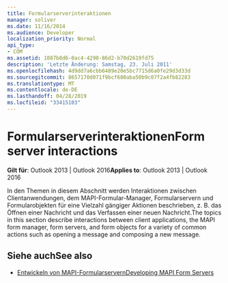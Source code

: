 ```yaml
---
title: Formularserverinteraktionen
manager: soliver
ms.date: 11/16/2014
ms.audience: Developer
localization_priority: Normal
api_type:
- COM
ms.assetid: 1087b8d6-0ac4-4290-86d2-b70d2619fd75
description: 'Letzte Änderung: Samstag, 23. Juli 2011'
ms.openlocfilehash: 4d9dd7a6cbb6489e20e5bc7715d6a0fe29d3d33d
ms.sourcegitcommit: 8657170d071f9bcf680aba50b9c07f2a4fb82283
ms.translationtype: MT
ms.contentlocale: de-DE
ms.lasthandoff: 04/28/2019
ms.locfileid: "33415103"
---
```

# <a name="form-server-interactions"></a><span data-ttu-id="2df7c-103">Formularserverinteraktionen</span><span class="sxs-lookup"><span data-stu-id="2df7c-103">Form server interactions</span></span>

<span data-ttu-id="2df7c-104">**Gilt für**: Outlook 2013 | Outlook 2016</span><span class="sxs-lookup"><span data-stu-id="2df7c-104">**Applies to**: Outlook 2013 | Outlook 2016</span></span> 
  
<span data-ttu-id="2df7c-105">In den Themen in diesem Abschnitt werden Interaktionen zwischen Clientanwendungen, dem MAPI-Formular-Manager, Formularservern und Formularobjekten für eine Vielzahl gängiger Aktionen beschrieben, z. B. das Öffnen einer Nachricht und das Verfassen einer neuen Nachricht.</span><span class="sxs-lookup"><span data-stu-id="2df7c-105">The topics in this section describe interactions between client applications, the MAPI form manager, form servers, and form objects for a variety of common actions such as opening a message and composing a new message.</span></span>
  
## <a name="see-also"></a><span data-ttu-id="2df7c-106">Siehe auch</span><span class="sxs-lookup"><span data-stu-id="2df7c-106">See also</span></span>

- [<span data-ttu-id="2df7c-107">Entwickeln von MAPI-Formularservern</span><span class="sxs-lookup"><span data-stu-id="2df7c-107">Developing MAPI Form Servers</span></span>](developing-mapi-form-servers.md)

